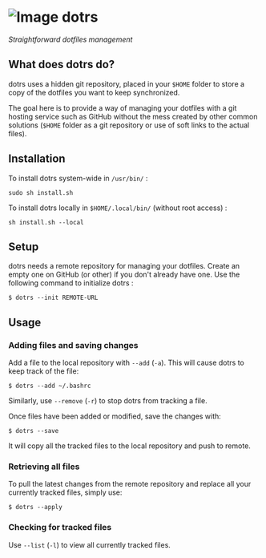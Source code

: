 # ![Image](https://img.tedomum.net/data/dotrs_logo_32-b1fd1b.png) dotrs

*Straightforward dotfiles management*

## What does dotrs do?

dotrs uses a hidden git repository, placed in your `$HOME` folder to store a
copy of the dotfiles you want to keep synchronized.

The goal here is to provide a way of managing your dotfiles with a git hosting
service such as GitHub without the mess created by other common solutions
(`$HOME` folder as a git repository or use of soft links to the actual files).

## Installation

To install dotrs system-wide in `/usr/bin/` :

`sudo sh install.sh`

To install dotrs locally in `$HOME/.local/bin/` (without root access) :

`sh install.sh --local`

## Setup

dotrs needs a remote repository for managing your dotfiles. Create an empty one
on GitHub (or other) if you don't already have one. Use the following command to
initialize dotrs :

`$ dotrs --init REMOTE-URL`

## Usage

### Adding files and saving changes

Add a file to the local repository with `--add` (`-a`). This will cause dotrs
to keep track of the file:

`$ dotrs --add ~/.bashrc`

Similarly, use `--remove` (`-r`) to stop dotrs from tracking a file.

Once files have been added or modified, save the changes with:

`$ dotrs --save`

It will copy all the tracked files to the local repository and push to remote.

### Retrieving all files

To pull the latest changes from the remote repository and replace all your
currently tracked files, simply use:

`$ dotrs --apply`

### Checking for tracked files

Use `--list` (`-l`) to view all currently tracked files.
